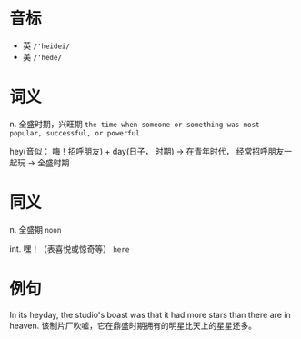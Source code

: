 # 音标

- 英 `/'heidei/`
- 美 `/'hede/`

# 词义

n. 全盛时期，兴旺期
`the time when someone or something was most popular, successful, or powerful`



hey(音似： 嗨！招呼朋友) + day(日子， 时期) → 在青年时代， 经常招呼朋友一起玩 → 全盛时期

# 同义

n. 全盛期
`noon`

int. 嘿！（表喜悦或惊奇等）
`here`

# 例句

In its heyday, the studio's boast was that it had more stars than there are in heaven.
该制片厂吹嘘，它在鼎盛时期拥有的明星比天上的星星还多。


